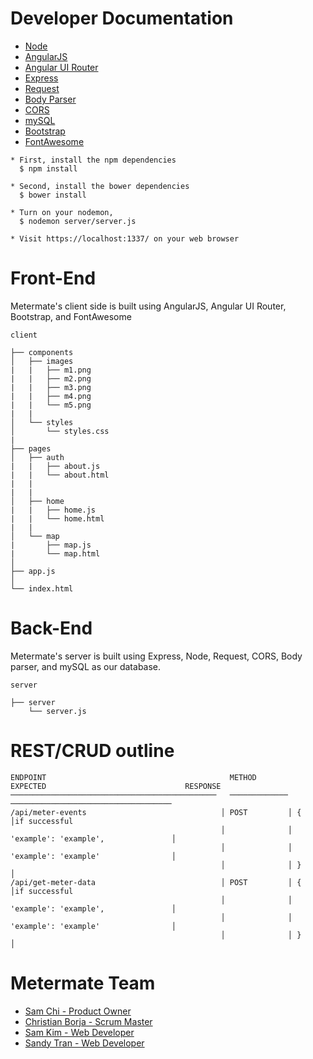 # Developer Documentation
* [Node](https://nodejs.org/en/)
* [AngularJS](https://angularjs.org/)
* [Angular UI Router](https://angular-ui.github.io/ui-router/site/#/api/ui.router)
* [Express](https://expressjs.com/)
* [Request](https://www.npmjs.com/package/request)
* [Body Parser](https://www.npmjs.com/package/body-parser)
* [CORS](https://www.npmjs.com/package/cors)
* [mySQL](https://dev.mysql.com/doc/)
* [Bootstrap](http://getbootstrap.com/)
* [FontAwesome](http://fontawesome.io/)

```
* First, install the npm dependencies
  $ npm install
```
```
* Second, install the bower dependencies
  $ bower install
```
```
* Turn on your nodemon,
  $ nodemon server/server.js
```
```
* Visit https://localhost:1337/ on your web browser
```


# Front-End
Metermate's client side is built using AngularJS, Angular UI Router, Bootstrap, and FontAwesome

```
client

├── components
│   ├── images
|   |   ├── m1.png
|   |   ├── m2.png
|   |   ├── m3.png
|   |   ├── m4.png
|   |   └── m5.png
|   |
│   └── styles
│       └── styles.css
|  
├── pages
│   ├── auth
|   |   ├── about.js
|   |   └── about.html
|   |
|   |
│   ├── home
|   |   ├── home.js
|   |   └── home.html
|   |
│   └── map
|       ├── map.js
|       └── map.html  
│   
├── app.js
│  
└── index.html
```


# Back-End
Metermate's server is built using Express, Node, Request, CORS, Body parser, and mySQL as our database.
```
server

├── server
    └── server.js
```

# REST/CRUD outline

```
ENDPOINT                                         METHOD         EXPECTED                               RESPONSE
──────────────────────────────────────────────   ─────────────  ────────────────────────────────────   
/api/meter-events                              │ POST         │ {                                    │if successful                  
                                               │              │  'example': 'example',               │   
                                               │              │  'example': 'example'                │
                                               │              │ }                                    │
/api/get-meter-data                            │ POST         │ {                                    │if successful
                                               │              │  'example': 'example',               │
                                               │              │  'example': 'example'                │
                                               │              │ }                                    │
```

# Metermate Team

* [Sam Chi - Product Owner](https://www.github.com/samsjchi)
* [Christian Borja - Scrum Master](https://www.github.com/cborjah)
* [Sam Kim - Web Developer](https://github.com/samkim28)
* [Sandy Tran - Web Developer](https://github.com/justsandytran)
